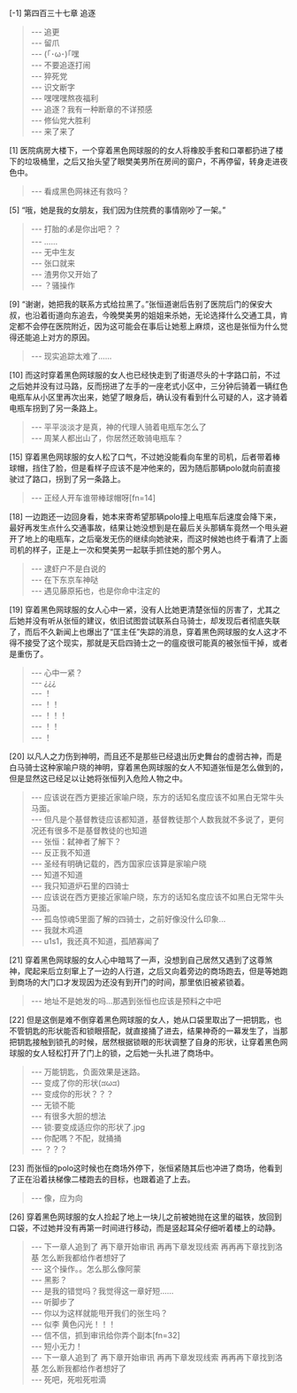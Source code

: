 
[-1] 第四百三十七章 追逐
>--- 追更<br>
>--- 留爪<br>
>--- (｢･ω･)｢嘿<br>
>--- 不要追逐打闹<br>
>--- 猝死党<br>
>--- 识文断字<br>
>--- 嘿嘿嘿熬夜福利<br>
>--- 追逐？我有一种断章的不详预感<br>
>--- 修仙党大胜利<br>
>--- 来了来了<br>

[1] 医院病房大楼下，一个穿着黑色网球服的的女人将橡胶手套和口罩都扔进了楼下的垃圾桶里，之后又抬头望了眼樊美男所在房间的窗户，不再停留，转身走进夜色中。
>--- 看成黑色网袜还有救吗？<br>

[5] “哦，她是我的女朋友，我们因为住院费的事情刚吵了一架。”
>--- 打胎的💰是你出吧？？<br>
>--- ……<br>
>--- 无中生友<br>
>--- 张口就来<br>
>--- 渣男你又开始了<br>
>--- ？骚操作<br>

[9] “谢谢，她把我的联系方式给拉黑了。”张恒道谢后告别了医院后门的保安大叔，也沿着街道向东追去，今晚樊美男的姐姐来杀她，无论选择什么交通工具，肯定都不会停在医院附近，因为这可能会在事后让她惹上麻烦，这也是张恒为什么觉得还能追上对方的原因。
>--- 现实追踪太难了……<br>

[10] 而这时穿着黑色网球服的女人也已经快走到了街道尽头的十字路口前，不过之后她并没有过马路，反而拐进了左手的一座老式小区中，三分钟后骑着一辆红色电瓶车从小区里再次出来，她望了眼身后，确认没有看到什么可疑的人，这才骑着电瓶车拐到了另一条路上。
>--- 平平淡淡才是真，神的代理人骑着电瓶车怎么了<br>
>--- 周某人都出山了，你居然还敢骑电瓶车？<br>

[15] 穿着黑色网球服的女人松了口气，不过她没能看向车里的司机，后者带着棒球帽，挡住了脸，但是看样子应该不是冲他来的，因为随后那辆polo就向前直接驶过了路口，拐到了另一条路上。
>--- 正经人开车谁带棒球帽呀[fn=14]<br>

[18] 一边跑还一边回身看，她本来寄希望那辆polo撞上电瓶车后速度会降下来，最好再发生点什么交通事故，结果让她没想到是在最后关头那辆车竟然一个甩头避开了地上的电瓶车，之后毫发无伤的继续向她驶来，而这时候她也终于看清了上面司机的样子，正是上一次和樊美男一起联手抓住她的那个男人。
>--- 逮虾户不是白说的<br>
>--- 在下东京车神哒<br>
>--- 遇见藤原拓也，也是你命中注定的<br>

[19] 穿着黑色网球服的女人心中一紧，没有人比她更清楚张恒的厉害了，尤其之后她并没有听从张恒的建议，依旧试图尝试联系白马骑士，却发现后者彻底失联了，而后不久新闻上也爆出了“匡主任”失踪的消息，穿着黑色网球服的女人这才不得不接受了这个现实，那就是天启四骑士之一的瘟疫很可能真的被张恒干掉，或者是重伤了。
>--- 心中一紧？<br>
>--- ¿¿¿<br>
>--- ！<br>
>--- ！！<br>
>--- ！！！<br>
>--- ！！<br>
>--- ！<br>

[20] 以凡人之力伤到神明，而且还不是那些已经退出历史舞台的虚弱古神，而是白马骑士这种家喻户晓的神明，穿着黑色网球服的女人不知道张恒是怎么做到的，但是显然这已经足以让她将张恒列入危险人物之中。
>--- 应该说在西方更接近家喻户晓，东方的话知名度应该不如黑白无常牛头马面。<br>
>--- 但凡是个基督教徒应该都知道，基督教徒那个人数我就不多说了，更何况还有很多不是基督教徒的也知道<br>
>--- 张恒：弑神者了解下？<br>
>--- 反正我不知道<br>
>--- 圣经有明确记载的，西方国家应该算是家喻户晓<br>
>--- 知道不知道<br>
>--- 我只知道炉石里的四骑士<br>
>--- 应该说在西方更接近家喻户晓，东方的话知名度应该不如黑白无常牛头马面。<br>
>--- 孤岛惊魂5里面了解的四骑士，之前好像没什么印象...<br>
>--- 我就木鸡道<br>
>--- u1s1，我还真不知道，孤陋寡闻了<br>

[21] 穿着黑色网球服的女人心中暗骂了一声，没想到自己居然又遇到了这尊煞神，爬起来后立刻窜上了一边的人行道，之后又向着旁边的商场跑去，但是等她跑到商场的大门口才发现因为还没有到开门的时间，那里依旧被紧锁着。
>--- 地址不是她发的吗…那遇到张恒也应该是预料之中吧<br>

[22] 但是这倒是难不倒穿着黑色网球服的女人，她从口袋里取出了一把钥匙，也不管钥匙的形状能否和锁眼搭配，就直接捅了进去，结果神奇的一幕发生了，当那把钥匙接触到锁孔的时候，居然根据锁眼的形状调整了自身的形状，让穿着黑色网球服的女人轻松打开了门上的锁，之后她一头扎进了商场中。
>--- 万能钥匙，负面效果是迷路。<br>
>--- 变成了你的形状(ಡωಡ)<br>
>--- 变成你的形状？？？<br>
>--- 无锁不能<br>
>--- 有很多大胆的想法<br>
>--- 锁:要变成适应你的形状了.jpg<br>
>--- 你配嗎？不配，就捅捅<br>
>--- ？？？<br>

[23] 而张恒的polo这时候也在商场外停下，张恒紧随其后也冲进了商场，他看到了正在沿着扶梯像二楼跑去的目标，也跟着追了上去。
>--- 像，应为向<br>

[26] 穿着黑色网球服的女人捡起了地上一块儿之前被她抛在这里的磁铁，放回到口袋，不过她并没有再第一时间进行移动，而是竖起耳朵仔细听着楼上的动静。
>--- 下一章人追到了
再下章开始审讯
再再下章发现线索
再再再下章找到洛基
怎么断我都给作者想好了<br>
>--- 这个操作。。怎么那么像阿蒙<br>
>--- 黑影？<br>
>--- 是我的错觉吗？我觉得这一章好短……<br>
>--- 听脚步了<br>
>--- 你以为这样就能甩开我们的张生吗？<br>
>--- 似李 黄色闪光！！！<br>
>--- 信不信，抓到审讯给你弄个副本[fn=32]<br>
>--- 短小无力！<br>
>--- 下一章人追到了
再下章开始审讯
再再下章发现线索
再再再下章找到洛基
怎么断我都给作者想好了<br>
>--- 死吧，死啦死啦滴<br>
